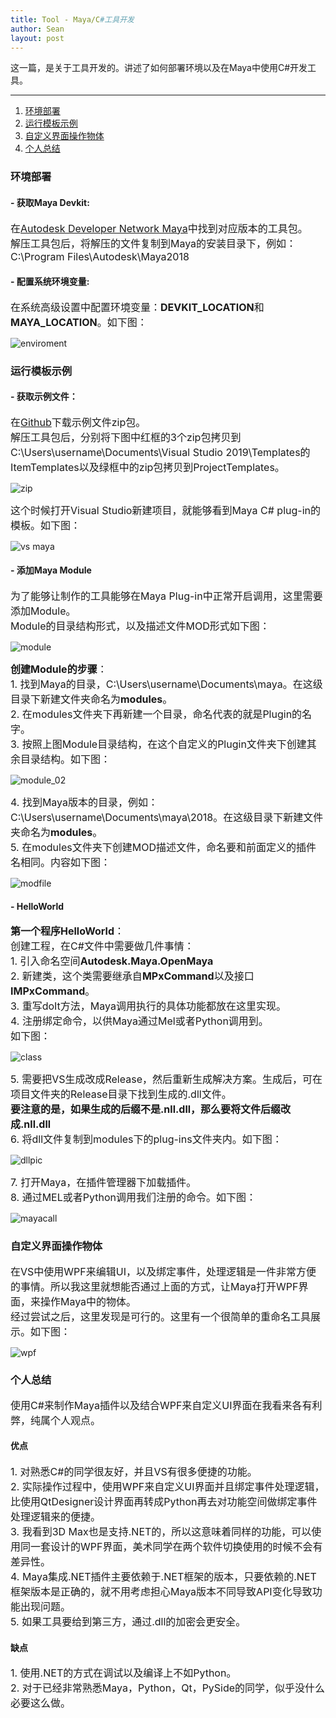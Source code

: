 ```yaml
---
title: Tool - Maya/C#工具开发
author: Sean
layout: post
---
```

这一篇，是关于工具开发的。讲述了如何部署环境以及在Maya中使用C#开发工具。

****

1. [环境部署](#环境部署)
2. [运行模板示例](#运行模板示例)
3. [自定义界面操作物体](#自定义界面操作物体)
4. [个人总结](#个人总结)
  
### 环境部署  
#### - 获取Maya Devkit:
<font size="3">
    在<a href="https://www.autodesk.com/developer-network/platform-technologies/maya">Autodesk Developer Network Maya</a>中找到对应版本的工具包。</br>
    解压工具包后，将解压的文件复制到Maya的安装目录下，例如：C:\Program Files\Autodesk\Maya2018</br>
</font>
  
#### - 配置系统环境变量:
<font size="3">
  在系统高级设置中配置环境变量：<b>DEVKIT_LOCATION</b>和<b>MAYA_LOCATION</b>。如下图：</br>
</font>

  ![enviroment](https://user-images.githubusercontent.com/106949238/174418947-286b9ea2-0a5f-470e-a3a9-05f9f5280d31.png)
  
### 运行模板示例  
#### - 获取示例文件：
<font size="3">
    在<a href="https://github.com/ADN-DevTech/Maya-Net-Wizards">Github</a>下载示例文件zip包。</br>
    解压工具包后，分别将下图中红框的3个zip包拷贝到C:\Users\username\Documents\Visual Studio 2019\Templates的ItemTemplates以及绿框中的zip包拷贝到ProjectTemplates。</br>
</font>

  ![zip](https://user-images.githubusercontent.com/106949238/174422936-4e2190e6-116d-432e-acf5-282fe0814a60.png)
  
<font size="3">
    这个时候打开Visual Studio新建项目，就能够看到Maya C# plug-in的模板。如下图：</br>
</font>

  ![vs maya](https://user-images.githubusercontent.com/106949238/174423016-da32b9ba-b47d-4f31-a47a-048c1937938f.png)
  
#### - 添加Maya Module
<font size="3">
    为了能够让制作的工具能够在Maya Plug-in中正常开启调用，这里需要添加Module。</br>
    Module的目录结构形式，以及描述文件MOD形式如下图：</br>
</font>

  ![module](https://user-images.githubusercontent.com/106949238/174423353-273bf690-00cf-4418-8c54-7931b9b30656.png)
  
<font size="3">
    <b>创建Module的步骤</b>：</br>
    1. 找到Maya的目录，C:\Users\username\Documents\maya。在这级目录下新建文件夹命名为<b>modules</b>。</br>
    2. 在modules文件夹下再新建一个目录，命名代表的就是Plugin的名字。</br>
    3. 按照上图Module目录结构，在这个自定义的Plugin文件夹下创建其余目录结构。如下图：</br>
</font>

  ![module_02](https://user-images.githubusercontent.com/106949238/174423587-86afe1af-a7de-4a3c-bb71-61eee29297a1.png)
  
<font size="3">
    4. 找到Maya版本的目录，例如：C:\Users\username\Documents\maya\2018。在这级目录下新建文件夹命名为<b>modules</b>。</br>
    5. 在modules文件夹下创建MOD描述文件，命名要和前面定义的插件名相同。内容如下图：</br>
</font> 

  ![modfile](https://user-images.githubusercontent.com/106949238/174424525-88bea7e4-83dd-4edf-96fd-011267d9d17d.png)
  
#### - HelloWorld
<font size="3">
    <b>第一个程序HelloWorld</b>：</br>
    创建工程，在C#文件中需要做几件事情：</br>
    1. 引入命名空间<b>Autodesk.Maya.OpenMaya</b></br>
    2. 新建类，这个类需要继承自<b>MPxCommand</b>以及接口<b>IMPxCommand</b>。</br>
    3. 重写doIt方法，Maya调用执行的具体功能都放在这里实现。</br>
    4. 注册绑定命令，以供Maya通过Mel或者Python调用到。</br>
    如下图：</br>
</font>

  ![class](https://user-images.githubusercontent.com/106949238/174469377-0656b58b-e7c8-4f0c-8f53-3943598cfda5.png)

<font size="3">
    5. 需要把VS生成改成Release，然后重新生成解决方案。生成后，可在项目文件夹的Release目录下找到生成的.dll文件。</br>
    <b>要注意的是，如果生成的后缀不是.nll.dll，那么要将文件后缀改成.nll.dll</b></br>
    6. 将dll文件复制到modules下的plug-ins文件夹内。如下图：</br>
</font>

  ![dllpic](https://user-images.githubusercontent.com/106949238/174469465-bf5dcba7-3a4e-4445-9c37-fbfa112cf7c5.png)

<font size="3">
    7. 打开Maya，在插件管理器下加载插件。</br>
    8. 通过MEL或者Python调用我们注册的命令。如下图：</br>
</font>
  
  ![mayacall](https://user-images.githubusercontent.com/106949238/174469538-5e24a5b9-2f0d-46bf-91e6-24ee3fe7840b.png)
  
### 自定义界面操作物体
<font size="3">
    在VS中使用WPF来编辑UI，以及绑定事件，处理逻辑是一件非常方便的事情。所以我这里就想能否通过上面的方式，让Maya打开WPF界面，来操作Maya中的物体。</br>
    经过尝试之后，这里发现是可行的。这里有一个很简单的重命名工具展示。如下图：</br>
</font>

  ![wpf](https://user-images.githubusercontent.com/106949238/174470124-50617a00-9cca-4d9b-b331-c45ffbf33873.gif)

### 个人总结
<font size="3">
    使用C#来制作Maya插件以及结合WPF来自定义UI界面在我看来各有利弊，纯属个人观点。</br>
</font>  

#### 优点
<font size="3">
    1. 对熟悉C#的同学很友好，并且VS有很多便捷的功能。</br>
    2. 实际操作过程中，使用WPF来自定义UI界面并且绑定事件处理逻辑，比使用QtDesigner设计界面再转成Python再去对功能空间做绑定事件处理逻辑来的便捷。</br>
    3. 我看到3D Max也是支持.NET的，所以这意味着同样的功能，可以使用同一套设计的WPF界面，美术同学在两个软件切换使用的时候不会有差异性。</br>
    4. Maya集成.NET插件主要依赖于.NET框架的版本，只要依赖的.NET框架版本是正确的，就不用考虑担心Maya版本不同导致API变化导致功能出现问题。</br>
    5. 如果工具要给到第三方，通过.dll的加密会更安全。
</font>

#### 缺点
<font size="3">
    1. 使用.NET的方式在调试以及编译上不如Python。</br>
    2. 对于已经非常熟悉Maya，Python，Qt，PySide的同学，似乎没什么必要这么做。</br>
</font>
